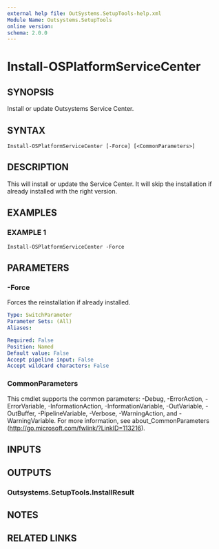 ```yaml
---
external help file: OutSystems.SetupTools-help.xml
Module Name: Outsystems.SetupTools
online version:
schema: 2.0.0
---
```


# Install-OSPlatformServiceCenter

## SYNOPSIS
Install or update Outsystems Service Center.

## SYNTAX

```
Install-OSPlatformServiceCenter [-Force] [<CommonParameters>]
```

## DESCRIPTION
This will install or update the Service Center.
It will skip the installation if already installed with the right version.

## EXAMPLES

### EXAMPLE 1
```
Install-OSPlatformServiceCenter -Force
```

## PARAMETERS

### -Force
Forces the reinstallation if already installed.

```yaml
Type: SwitchParameter
Parameter Sets: (All)
Aliases:

Required: False
Position: Named
Default value: False
Accept pipeline input: False
Accept wildcard characters: False
```

### CommonParameters
This cmdlet supports the common parameters: -Debug, -ErrorAction, -ErrorVariable, -InformationAction, -InformationVariable, -OutVariable, -OutBuffer, -PipelineVariable, -Verbose, -WarningAction, and -WarningVariable.
For more information, see about_CommonParameters (http://go.microsoft.com/fwlink/?LinkID=113216).

## INPUTS

## OUTPUTS

### Outsystems.SetupTools.InstallResult

## NOTES

## RELATED LINKS

